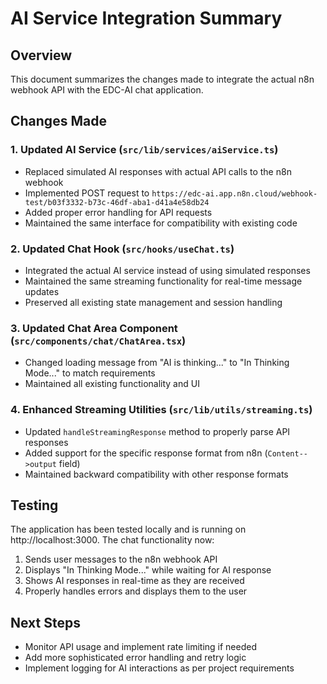 # AI Service Integration Summary

## Overview
This document summarizes the changes made to integrate the actual n8n webhook API with the EDC-AI chat application.

## Changes Made

### 1. Updated AI Service (`src/lib/services/aiService.ts`)
- Replaced simulated AI responses with actual API calls to the n8n webhook
- Implemented POST request to `https://edc-ai.app.n8n.cloud/webhook-test/b03f3332-b73c-46df-aba1-d41a4e58db24`
- Added proper error handling for API requests
- Maintained the same interface for compatibility with existing code

### 2. Updated Chat Hook (`src/hooks/useChat.ts`)
- Integrated the actual AI service instead of using simulated responses
- Maintained the same streaming functionality for real-time message updates
- Preserved all existing state management and session handling

### 3. Updated Chat Area Component (`src/components/chat/ChatArea.tsx`)
- Changed loading message from "AI is thinking..." to "In Thinking Mode..." to match requirements
- Maintained all existing functionality and UI

### 4. Enhanced Streaming Utilities (`src/lib/utils/streaming.ts`)
- Updated `handleStreamingResponse` method to properly parse API responses
- Added support for the specific response format from n8n (`Content-->output` field)
- Maintained backward compatibility with other response formats

## Testing
The application has been tested locally and is running on http://localhost:3000. The chat functionality now:
1. Sends user messages to the n8n webhook API
2. Displays "In Thinking Mode..." while waiting for AI response
3. Shows AI responses in real-time as they are received
4. Properly handles errors and displays them to the user

## Next Steps
- Monitor API usage and implement rate limiting if needed
- Add more sophisticated error handling and retry logic
- Implement logging for AI interactions as per project requirements